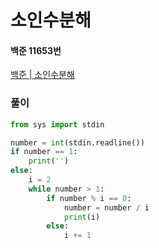 # 소인수분해
#### 백준 11653번
[백준 | 소인수분해](https://www.acmicpc.net/problem/11653)
### 풀이
```python
from sys import stdin

number = int(stdin.readline())
if number == 1:
    print('')
else:
    i = 2
    while number > 1:
        if number % i == 0:
            number = number / i
            print(i)
        else:
            i += 1
```
